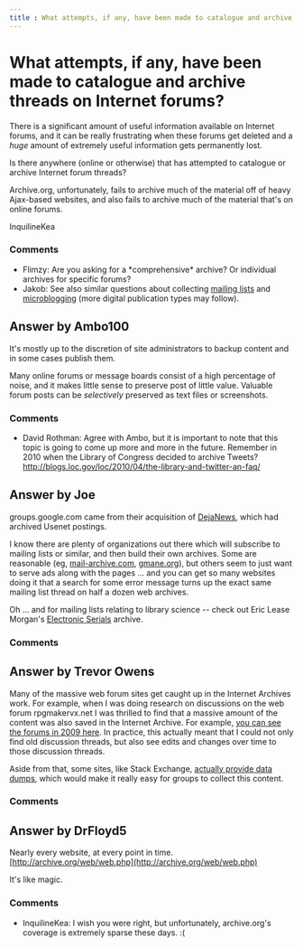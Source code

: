 ```yaml
---
title : What attempts, if any, have been made to catalogue and archive threads on Internet forums?
---
```

What attempts, if any, have been made to catalogue and archive threads on Internet forums?
=====================
There is a significant amount of useful information available on
Internet forums, and it can be really frustrating when these forums get
deleted and a *huge* amount of extremely useful information gets
permanently lost.

Is there anywhere (online or otherwise) that has attempted to catalogue
or archive Internet forum threads?

Archive.org, unfortunately, fails to archive much of the material off of
heavy Ajax-based websites, and also fails to archive much of the
material that's on online forums.

InquilineKea

### Comments ###
* Flimzy: Are you asking for a \*comprehensive\* archive? Or individual archives
for specific forums?
* Jakob: See also similar questions about collecting [mailing
lists](http://libraries.stackexchange.com/questions/684/do-libraries-archive-mailing-lists-as-part-of-their-collection)
and
[microblogging](http://libraries.stackexchange.com/questions/581/what-data-format-and-tools-exist-for-archiving-tweets-and-similar-microblogging)
(more digital publication types may follow).


Answer by Ambo100
----------------
It's mostly up to the discretion of site administrators to backup
content and in some cases publish them.

Many online forums or message boards consist of a high percentage of
noise, and it makes little sense to preserve post of little value.
Valuable forum posts can be *selectively* preserved as text files or
screenshots.

### Comments ###
* David Rothman: Agree with Ambo, but it is important to note that this topic is going to
come up more and more in the future. Remember in 2010 when the Library
of Congress decided to archive Tweets?
http://blogs.loc.gov/loc/2010/04/the-library-and-twitter-an-faq/

Answer by Joe
----------------
groups.google.com came from their acquisition of
[DejaNews](http://en.wikipedia.org/wiki/Google_Groups#Deja_News), which
had archived Usenet postings.

I know there are plenty of organizations out there which will subscribe
to mailing lists or similar, and then build their own archives. Some are
reasonable (eg, [mail-archive.com](http://www.mail-archive.com/),
[gmane.org](http://gmane.org/)), but others seem to just want to serve
ads along with the pages ... and you can get so many websites doing it
that a search for some error message turns up the exact same mailing
list thread on half a dozen web archives.

Oh ... and for mailing lists relating to library science -- check out
Eric Lease Morgan's [Electronic
Serials](http://serials.infomotions.com/) archive.

### Comments ###

Answer by Trevor Owens
----------------
Many of the massive web forum sites get caught up in the Internet
Archives work. For example, when I was doing research on discussions on
the web forum rpgmakervx.net I was thrilled to find that a massive
amount of the content was also saved in the Internet Archive. For
example, [you can see the forums in 2009
here](http://web.archive.org/web/20090217225755/http://www.rpgmakervx.net/).
In practice, this actually meant that I could not only find old
discussion threads, but also see edits and changes over time to those
discussion threads.

Aside from that, some sites, like Stack Exchange, [actually provide data
dumps](http://blog.stackoverflow.com/2009/06/stack-overflow-creative-commons-data-dump/),
which would make it really easy for groups to collect this content.

### Comments ###

Answer by DrFloyd5
----------------
Nearly every website, at every point in time.
[http://archive.org/web/web.php](http://archive.org/web/web.php)

It's like magic.

### Comments ###
* InquilineKea: I wish you were right, but unfortunately, archive.org's coverage is
extremely sparse these days. :(

